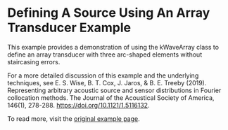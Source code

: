 # Defining A Source Using An Array Transducer Example

This example provides a demonstration of using the kWaveArray class to define an array transducer with three arc-shaped elements without staircasing errors.

For a more detailed discussion of this example and the underlying techniques, see E. S. Wise, B. T. Cox, J. Jaros, & B. E. Treeby (2019). Representing arbitrary acoustic source and sensor distributions in Fourier collocation methods. The Journal of the Acoustical Society of America, 146(1), 278-288. https://doi.org/10.1121/1.5116132.

To read more, visit the [original example page](www.k-wave.org/documentation/example_at_array_as_source.php).